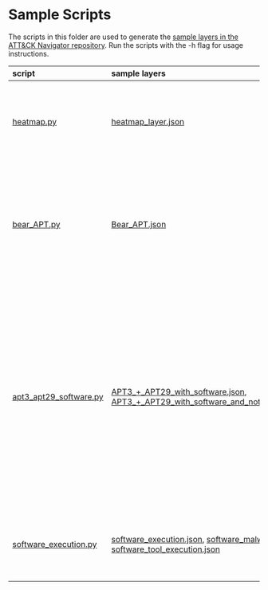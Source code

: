 # Sample Scripts

The scripts in this folder are used to generate the [sample layers in the ATT&CK Navigator repository](https://github.com/mitre-attack/attack-navigator/tree/develop/layers/data/samples). Run the scripts with the -h flag for usage instructions.

| script | sample layers | description |
|:-------|:------------|:--------|
| [heatmap.py](heatmap.py) | [heatmap_layer.json](https://github.com/mitre-attack/attack-navigator/tree/develop/layers/data/samples/heatmap_layer.json) | Generates a layer wherein all techniques have randomized scores from 1-100. |
| [bear_APT.py](bear_APT.py) | [Bear_APT.json](https://github.com/mitre-attack/attack-navigator/tree/develop/layers/data/samples/Bear_APT.json) | Parses STIX data to create a layer showing all techniques used by an APT group with phrase 'bear' in the group aliases. |
| [apt3_apt29_software.py](apt3_apt29_software.py) | [APT3_+_APT29_with_software.json](https://github.com/mitre-attack/attack-navigator/tree/develop/layers/data/samples/APT3_+_APT29_with_software.json), [APT3_+_APT29_with_software_and_notional_no_detection.json](https://github.com/mitre-attack/attack-navigator/tree/develop/layers/data/samples/APT3_+_APT29_with_software_and_notional_no_detection.json) | Creates a layer file showing techniques used by APT3 and APT29 as well as software used by those groups, and a second layer showing the same but with the added concept of detectability by a notional organization. |
| [software_execution.py](software_execution.py) | [software_execution.json](https://github.com/mitre-attack/attack-navigator/tree/develop/layers/data/samples/software_execution.json), [software_malware_execution.json](https://github.com/mitre-attack/attack-navigator/tree/develop/layers/data/samples/software_malware_execution.json), [software_tool_execution.json](https://github.com/mitre-attack/attack-navigator/tree/develop/layers/data/samples/software_tool_execution.json) | Generates layers showing all techniques that can be executed by software. |
